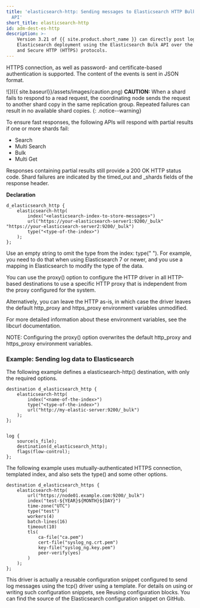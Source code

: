 ```yaml
---
title: 'elasticsearch-http: Sending messages to Elasticsearch HTTP Bulk
  API'
short_title: elasticsearch-http
id: adm-dest-es-http
description: >-
    Version 3.21 of {{ site.product.short_name }} can directly post log messages to an
    Elasticsearch deployment using the Elasticsearch Bulk API over the HTTP
    and Secure HTTP (HTTPS) protocols.
---
```


HTTPS connection, as well as password- and certificate-based
authentication is supported. The content of the events is sent in JSON
format.

![]({{ site.baseurl}}/assets/images/caution.png) **CAUTION:** When a shard fails to respond to a read request, the coordinating node sends the request to another shard copy in the same replication group. Repeated failures can result in no available shard copies.
{: .notice--warning}

To ensure fast responses, the following APIs will respond with partial results if one or more shards fail:

* Search
* Multi Search
* Bulk
* Multi Get

Responses containing partial results still provide a 200 OK HTTP status code. Shard failures are indicated by the timed_out and _shards fields of the response header.

**Declaration**

```config
d_elasticsearch_http {
    elasticsearch-http(
        index("<elasticsearch-index-to-store-messages>")
        url("https://your-elasticsearch-server1:9200/_bulk" "https://your-elasticsearch-server2:9200/_bulk")
        type("<type-of-the-index>")
    );
};
```

Use an empty string to omit the type from the index: type(" "). For
example, you need to do that when using Elasticsearch 7 or newer, and
you use a mapping in Elasticsearch to modify the type of the data.

You can use the proxy() option to configure the HTTP driver in all
HTTP-based destinations to use a specific HTTP proxy that is independent
from the proxy configured for the system.

Alternatively, you can leave the HTTP as-is, in which case the driver
leaves the default http_proxy and https_proxy environment variables
unmodified.

For more detailed information about these environment variables, see
the libcurl documentation.

NOTE: Configuring the proxy() option overwrites the default http_proxy
and https_proxy environment variables.

### Example: Sending log data to Elasticsearch

The following example defines a elasticsearch-http() destination, with
only the required options.

```config
destination d_elasticsearch_http {
    elasticsearch-http(
        index("<name-of-the-index>")
        type("<type-of-the-index>")
        url("http://my-elastic-server:9200/_bulk")
    );
};


log {
    source(s_file);
    destination(d_elasticsearch_http);
    flags(flow-control);
};
```

The following example uses mutually-authenticated HTTPS connection,
templated index, and also sets the type() and some other options.

```config
destination d_elasticsearch_https {
    elasticsearch-http(
        url("https://node01.example.com:9200/_bulk")
        index("test-${YEAR}${MONTH}${DAY}")
        time-zone("UTC")
        type("test")
        workers(4)
        batch-lines(16)
        timeout(10)
        tls(
            ca-file("ca.pem")
            cert-file("syslog_ng.crt.pem")
            key-file("syslog_ng.key.pem")
            peer-verify(yes)
        )
    );
};
```

This driver is actually a reusable configuration snippet configured to
send log messages using the tcp() driver using a template. For details
on using or writing such configuration snippets, see
Reusing configuration blocks. You can find the source of
the Elasticsearch configuration snippet on GitHub.
